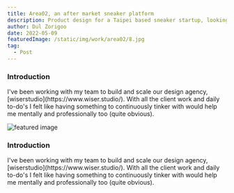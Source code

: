 ```yaml
---
title: Area02, an after market sneaker platform
description: Product design for a Taipei based sneaker startup, looking to reshape the Taiwanese sneaker landscape
author: Dul Zorigoo
date: 2022-05-09
featuredImage: /static/img/work/area02/8.jpg
tag:
  - Post
---
```


<div class="grid grid-cols-1">

</div>

<div class="max-w-full flex-col justify-center">
  <!-- Title -->
  <h3 class="text-xl font-semibold text-white mx-auto mb-8 max-w-lg">
    Introduction
  </h3>
  <!-- Text -->
  <p class="mx-auto">
    I've been working with my team to build and scale our design agency, [wiserstudio](https://www.wiser.studio/). With all the client work and daily to-do's I felt like having something to continuously tinker with would help me mentally and professionally too (quite obvious).
  </p>
</div>

<div class="flex w-full justify-center my-16">
  <img src="/static/img/aav.jpg" alt="featured image" class="rounded-xl w-full max-w-5xl">
</div>

<!-- Title -->
<h3 class="text-xl font-semibold text-white mx-auto max-w-lg mb-8">
  Introduction
</h3>
<!-- Text -->
<p class="mx-auto max-w-lg">
  I've been working with my team to build and scale our design agency, [wiserstudio](https://www.wiser.studio/). With all the client work and daily to-do's I felt like having something to continuously tinker with would help me mentally and professionally too (quite obvious).
</p>